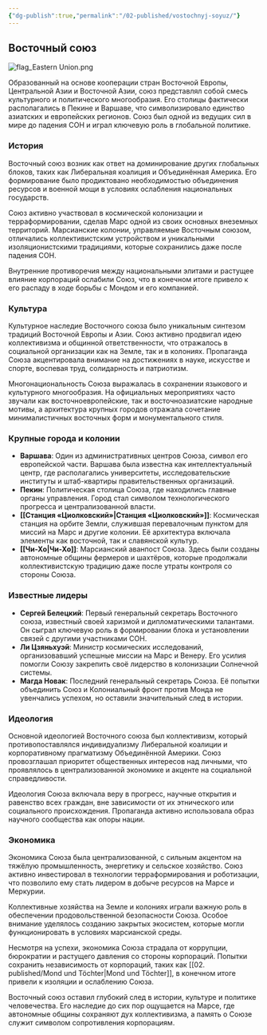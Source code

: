 ```yaml
---
{"dg-publish":true,"permalink":"/02-published/vostochnyj-soyuz/"}
---
```


## Восточный союз

![flag_Eastern Union.png](/img/user/09.%20files/flag_Eastern%20Union.png)

Образованный на основе кооперации стран Восточной Европы, Центральной Азии и Восточной Азии, союз представлял собой смесь культурного и политического многообразия. Его столицы фактически располагались в Пекине и Варшаве, что символизировало единство азиатских и европейских регионов. Союз был одной из ведущих сил в мире до падения СОН и играл ключевую роль в глобальной политике.

### История

Восточный союз возник как ответ на доминирование других глобальных блоков, таких как Либеральная коалиция и Объединённая Америка. Его формирование было продиктовано необходимостью объединения ресурсов и военной мощи в условиях ослабления национальных государств.

Союз активно участвовал в космической колонизации и терраформировании, сделав Марс одной из своих основных внеземных территорий. Марсианские колонии, управляемые Восточным союзом, отличались коллективистским устройством и уникальными изоляционистскими традициями, которые сохранились даже после падения СОН.

Внутренние противоречия между национальными элитами и растущее влияние корпораций ослабили Союз, что в конечном итоге привело к его распаду в ходе борьбы с Мондом и его компанией.

### Культура

Культурное наследие Восточного союза было уникальным синтезом традиций Восточной Европы и Азии. Союз активно продвигал идею коллективизма и общинной ответственности, что отражалось в социальной организации как на Земле, так и в колониях. Пропаганда Союза акцентировала внимание на достижениях в науке, искусстве и спорте, воспевая труд, солидарность и патриотизм.

Многонациональность Союза выражалась в сохранении языкового и культурного многообразия. На официальных мероприятиях часто звучали как восточноевропейские, так и восточноазиатские народные мотивы, а архитектура крупных городов отражала сочетание минималистичных восточных форм и монументального стиля.

### Крупные города и колонии

- **Варшава**: Один из административных центров Союза, символ его европейской части. Варшава была известна как интеллектуальный центр, где располагались университеты, исследовательские институты и штаб-квартиры правительственных организаций.
- **Пекин**: Политическая столица Союза, где находились главные органы управления. Город стал символом технологического прогресса и централизованной власти.
- **[[Станция «Циолковский»\|Станция «Циолковский»]]**: Космическая станция на орбите Земли, служившая перевалочным пунктом для миссий на Марс и другие колонии. Её архитектура включала элементы как восточной, так и славянской культур.
- **[[Чи-Хо\|Чи-Хо]]**: Марсианский аванпост Союза. Здесь были созданы автономные общины фермеров и шахтёров, которые продолжали коллективистскую традицию даже после утраты контроля со стороны Союза.

### Известные лидеры

- **Сергей Белецкий**: Первый генеральный секретарь Восточного союза, известный своей харизмой и дипломатическими талантами. Он сыграл ключевую роль в формировании блока и установлении связей с другими участниками СОН.
- **Ли Цзяньхуэй**: Министр космических исследований, организовавший успешные миссии на Марс и Венеру. Его усилия помогли Союзу закрепить своё лидерство в колонизации Солнечной системы.
- **Магда Новак**: Последний генеральный секретарь Союза. Её попытки объединить Союз и Колониальный фронт против Монда не увенчались успехом, но оставили значительный след в истории.

### Идеология

Основной идеологией Восточного союза был коллективизм, который противопоставлялся индивидуализму Либеральной коалиции и корпоративному прагматизму Объединённой Америки. Союз провозглашал приоритет общественных интересов над личными, что проявлялось в централизованной экономике и акценте на социальной справедливости.

Идеология Союза включала веру в прогресс, научные открытия и равенство всех граждан, вне зависимости от их этнического или социального происхождения. Пропаганда активно использовала образ научного сообщества как опоры нации.

### Экономика

Экономика Союза была централизованной, с сильным акцентом на тяжёлую промышленность, энергетику и сельское хозяйство. Союз активно инвестировал в технологии терраформирования и роботизации, что позволило ему стать лидером в добыче ресурсов на Марсе и Меркурии.

Коллективные хозяйства на Земле и колониях играли важную роль в обеспечении продовольственной безопасности Союза. Особое внимание уделялось созданию закрытых экосистем, которые могли функционировать в условиях марсианской среды.

Несмотря на успехи, экономика Союза страдала от коррупции, бюрократии и растущего давления со стороны корпораций. Попытки сохранить независимость от корпораций, таких как [[02. published/Mond und Töchter\|Mond und Töchter]], в конечном итоге привели к изоляции и ослаблению Союза.

Восточный союз оставил глубокий след в истории, культуре и политике человечества. Его наследие до сих пор ощущается на Марсе, где автономные общины сохраняют дух коллективизма, а память о Союзе служит символом сопротивления корпорациям.